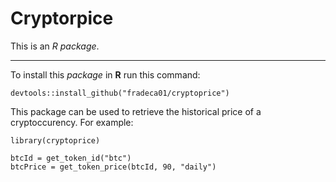 # Cryptorpice

This is an *R package*. 
***
To install this *package* in **R** run this command:

```
devtools::install_github("fradeca01/cryptoprice")
```

This package can be used to retrieve the historical price of a cryptoccurency. For example:

```
library(cryptoprice)

btcId = get_token_id("btc")
btcPrice = get_token_price(btcId, 90, "daily")
```
